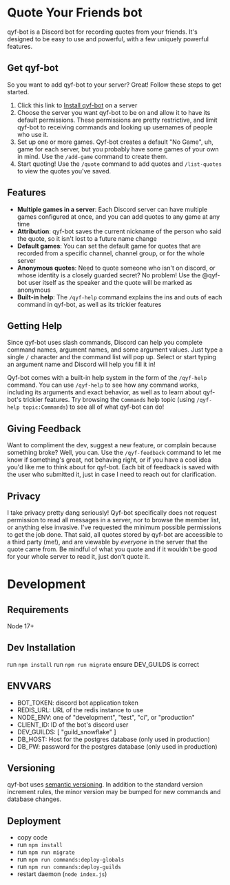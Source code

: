 # Quote Your Friends bot

qyf-bot is a Discord bot for recording quotes from your friends. It's designed to be easy to use and powerful, with a few uniquely powerful features.

## Get qyf-bot

So you want to add qyf-bot to your server? Great! Follow these steps to get started.

1. Click this link to [Install qyf-bot](https://discord.com/api/oauth2/authorize?client_id=912439771312308264&permissions=277025392704&scope=bot%20applications.commands) on a server
2. Choose the server you want qyf-bot to be on and allow it to have its default permissions. These permissions are pretty restrictive, and limit qyf-bot to receiving commands and looking up usernames of people who use it.
3. Set up one or more games. Qyf-bot creates a default "No Game", uh, game for each server, but you probably have some games of your own in mind. Use the `/add-game` command to create them.
4. Start quoting! Use the `/quote` command to add quotes and `/list-quotes` to view the quotes you've saved.

## Features

* **Multiple games in a server**: Each Discord server can have multiple games configured at once, and you can add quotes to any game at any time
* **Attribution**: qyf-bot saves the current nickname of the person who said the quote, so it isn't lost to a future name change
* **Default games**: You can set the default game for quotes that are recorded from a specific channel, channel group, or for the whole server
* **Anonymous quotes**: Need to quote someone who isn't on discord, or whose identity is a closely guarded secret? No problem! Use the @qyf-bot user itself as the speaker and the quote will be marked as anonymous
* **Built-in help**: The `/qyf-help` command explains the ins and outs of each command in qyf-bot, as well as its trickier features

## Getting Help

Since qyf-bot uses slash commands, Discord can help you complete command names, argument names, and some argument values. Just type a single `/` character and the command list will pop up. Select or start typing an argument name and Discord will help you fill it in!

Qyf-bot comes with a built-in help system in the form of the `/qyf-help` command. You can use `/qyf-help` to see how any command works, including its arguments and exact behavior, as well as to learn about qyf-bot's trickier features. Try browsing the `Commands` help topic (using `/qyf-help topic:Commands`) to see all of what qyf-bot can do!

## Giving Feedback

Want to compliment the dev, suggest a new feature, or complain because something broke? Well, you can. Use the `/qyf-feedback` command to let me know if something's great, not behaving right, or if you have a cool idea you'd like me to think about for qyf-bot. Each bit of feedback is saved with the user who submitted it, just in case I need to reach out for clarification.

## Privacy

I take privacy pretty dang seriously! Qyf-bot specifically does not request permission to read all messages in a server, nor to browse the member list, or anything else invasive. I've requested the minimum possible permissions to get the job done. That said, all quotes stored by qyf-bot are accessible to a third party (me!), and are viewable by *everyone* in the server that the quote came from. Be mindful of what you quote and if it wouldn't be good for your whole server to read it, just don't quote it.

# Development

## Requirements

Node 17+

## Dev Installation

run `npm install`
run `npm run migrate`
ensure DEV_GUILDS is correct

## ENVVARS

* BOT_TOKEN: discord bot application token 
* REDIS_URL: URL of the redis instance to use 
* NODE_ENV: one of "development", "test", "ci", or "production"
* CLIENT_ID: ID of the bot's discord user 
* DEV_GUILDS: [ "guild_snowflake" ] 
* DB_HOST: Host for the postgres database (only used in production) 
* DB_PW: password for the postgres database (only used in production)

## Versioning

qyf-bot uses [semantic versioning](https://semver.org/). In addition to the standard version increment rules, the minor version may be bumped for new commands and database changes.

## Deployment

* copy code 
* run `npm install` 
* run `npm run migrate` 
* run `npm run commands:deploy-globals` 
* run `npm run commands:deploy-guilds` 
* restart daemon (`node index.js`)
